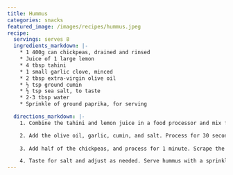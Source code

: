 ```yaml
---
title: Hummus
categories: snacks
featured_image: /images/recipes/hummus.jpeg
recipe:
  servings: serves 8
  ingredients_markdown: |-
    * 1 400g can chickpeas, drained and rinsed
    * Juice of 1 large lemon
    * 4 tbsp tahini
    * 1 small garlic clove, minced
    * 2 tbsp extra-virgin olive oil
    * ½ tsp ground cumin
    * ½ tsp sea salt, to taste
    * 2-3 tbsp water
    * Sprinkle of ground paprika, for serving

  directions_markdown: |-
    1. Combine the tahini and lemon juice in a food processor and mix for 1 minute. Scrape the sides of the bowl then process for 30 more seconds.

    2. Add the olive oil, garlic, cumin, and salt. Process for 30 seconds, scrape down the sides, then process another 30 seconds or until well blended. 
    
    3. Add half of the chickpeas, and process for 1 minute. Scrape the sides of the bowl, then add remaining chickpeas and process for another minute. Gradually add a tbsp water and blend until it reaches the desired consistency.

    4. Taste for salt and adjust as needed. Serve hummus with a sprinkle of paprika. Store in an airtight container and refrigerate for up to one week.
---
```

